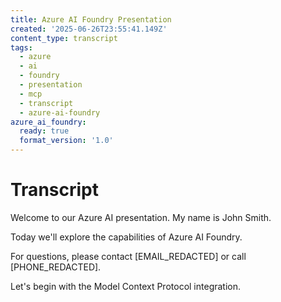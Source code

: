 ```yaml
---
title: Azure AI Foundry Presentation
created: '2025-06-26T23:55:41.149Z'
content_type: transcript
tags:
  - azure
  - ai
  - foundry
  - presentation
  - mcp
  - transcript
  - azure-ai-foundry
azure_ai_foundry:
  ready: true
  format_version: '1.0'
---
```


# Transcript

Welcome to our Azure AI presentation. My name is John Smith.

Today we'll explore the capabilities of Azure AI Foundry.

For questions, please contact [EMAIL_REDACTED] or call [PHONE_REDACTED].

Let's begin with the Model Context Protocol integration.

